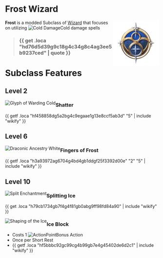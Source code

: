 # Frost Wizard

<img align="right" alt="Frost Wizard Class Icon" height="150" src="images/ClassIcons/Frost.png" />

**Frost** is a modded Subclass of [Wizard](https://bg3.wiki/wiki/Wizard) that focuses on utilizing <img src='https://bg3.wiki/w/images/0/05/Cold_Damage_Icon.png' height='25' align='top' alt='Cold Damage' />Cold damage spells
<h3>

> {{ get .loca "hd76d5d39g9c18g4c34g8c4ag3ee5b9237ced" | quote }}

</h3>

# Subclass Features

## Level 2

<img src="https://bg3.wiki/w/images/6/63/Glyph_of_Warding_Cold_Icon.webp" height="40" align="left" alt="Glyph of Warding Cold" />

### Shatter

{{ getf .loca "hf458858dg5a2bg4c9egaae1g13e8ccf5ab3d" "5" | include "wikify" }}

## Level 6

<img src="https://bg3.wiki/w/images/c/c9/Draconic_Ancestry_White_Cold_Icon.webp" height="40" align="left" alt="Draconic Ancestry White" />

### Fingers of Frost

{{ getf .loca "h3a93972ag6704g4bd4gb1ddgf25f3392d00e" "2" "5" | include "wikify" }}

## Level 10

<img src="https://bg3.wiki/w/images/b/b1/Split_Enchantment_Icon.webp" height="40" align="left" alt="Split Enchantment" />

### Splitting Ice

{{ get .loca "h79cb1734gb7f4g4f81gb0abg9ff98fd84a90" | include "wikify" }}

<img src="https://bg3.wiki/w/images/a/a3/Shaping_of_the_Ice_Icon.webp" height="40" align="left" alt="Shaping of the Ice" />

### Ice Block

- Costs 1 <img src="https://bg3.wiki/w/images/c/c9/Bonus_Action_Icon.png" height="25" align="top" alt="ActionPoint" />Bonus Action
- Once per Short Rest
- {{ getf .loca "hf5bbbc92gc99cg4b99gb7e4g45402de6d2c1" | include "wikify" }}